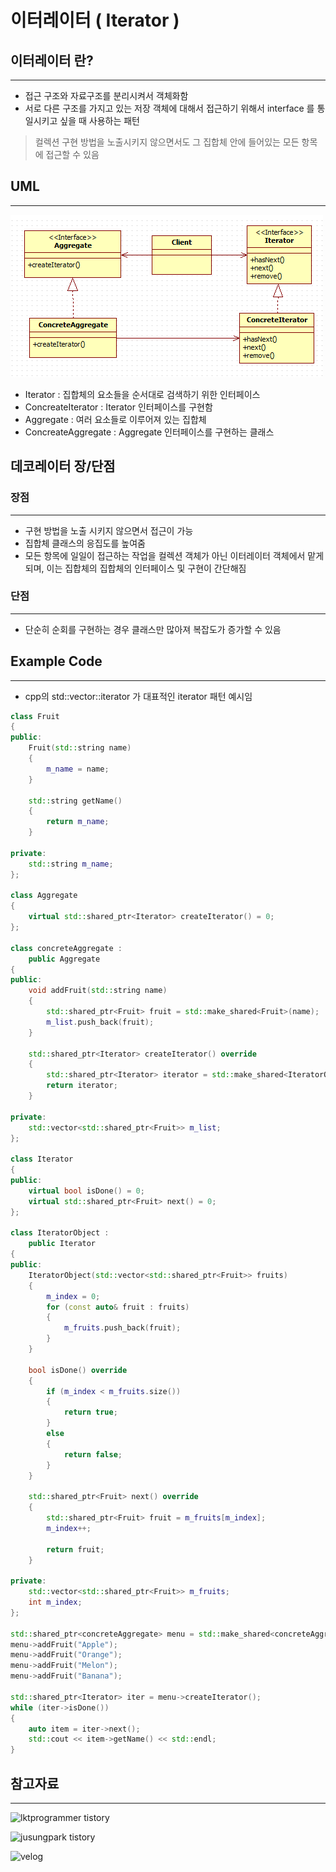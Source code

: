 # 이터레이터 ( Iterator )
## 이터레이터 란?
---
- 접근 구조와 자료구조를 분리시켜서 객체화함
- 서로 다른 구조를 가지고 있는 저장 객체에 대해서 접근하기 위해서 interface 를 통일시키고 싶을 때 사용하는 패턴

 > 컬렉션 구현 방법을 노출시키지 않으면서도 그 집합체 안에 들어있는 모든 항목에 접근할 수 있음

## UML
---
![img.png](../../../assets/iterator_uml.PNG)
- Iterator : 집합체의 요소들을 순서대로 검색하기 위한 인터페이스
- ConcreateIterator : Iterator 인터페이스를 구현함
- Aggregate : 여러 요소들로 이루어져 있는 집합체
- ConcreateAggregate : Aggregate 인터페이스를 구현하는 클래스

## 데코레이터 장/단점
### 장점
---
- 구현 방법을 노출 시키지 않으면서 접근이 가능
- 집합체 클래스의 응집도를 높여줌
- 모든 항목에 일일이 접근하는 작업을 컬렉션 객체가 아닌 이터레이터 객체에서 맡게되며, 이는 집합체의 집합체의 인터페이스 및 구현이 간단해짐

### 단점
---
- 단순히 순회를 구현하는 경우 클래스만 많아져 복잡도가 증가할 수 있음

## Example Code
---
- cpp의 std::vector::iterator 가 대표적인 iterator 패턴 예시임

```cpp
class Fruit
{
public:
    Fruit(std::string name)
    {
        m_name = name;
    }

    std::string getName()
    {
        return m_name;
    }

private:
    std::string m_name;
};

class Aggregate
{
    virtual std::shared_ptr<Iterator> createIterator() = 0;
};

class concreteAggregate :
    public Aggregate
{
public:
    void addFruit(std::string name)
    {
        std::shared_ptr<Fruit> fruit = std::make_shared<Fruit>(name);
        m_list.push_back(fruit);
    }

    std::shared_ptr<Iterator> createIterator() override
    {
        std::shared_ptr<Iterator> iterator = std::make_shared<IteratorObject>(m_list);
        return iterator;
    }

private:
    std::vector<std::shared_ptr<Fruit>> m_list;
};

class Iterator
{
public:
    virtual bool isDone() = 0;
    virtual std::shared_ptr<Fruit> next() = 0;
};

class IteratorObject :
    public Iterator
{
public:
    IteratorObject(std::vector<std::shared_ptr<Fruit>> fruits)
    {
        m_index = 0;
        for (const auto& fruit : fruits)
        {
            m_fruits.push_back(fruit);
        }
    }

    bool isDone() override
    {
        if (m_index < m_fruits.size())
        {
            return true;
        }
        else
        {
            return false;
        }
    }

    std::shared_ptr<Fruit> next() override
    {
        std::shared_ptr<Fruit> fruit = m_fruits[m_index];
        m_index++;

        return fruit;
    }

private:
    std::vector<std::shared_ptr<Fruit>> m_fruits;
    int m_index;
};

std::shared_ptr<concreteAggregate> menu = std::make_shared<concreteAggregate>();
menu->addFruit("Apple");
menu->addFruit("Orange");
menu->addFruit("Melon");
menu->addFruit("Banana");

std::shared_ptr<Iterator> iter = menu->createIterator();
while (iter->isDone())
{
    auto item = iter->next();
    std::cout << item->getName() << std::endl;
}
```

## 참고자료
---
![lktprogrammer tistory](https://lktprogrammer.tistory.com/40)

![jusungpark tistory](https://jusungpark.tistory.com/25)

![velog](https://velog.io/@cham/Design-Pattern-%EC%9D%B4%ED%84%B0%EB%A0%88%EC%9D%B4%ED%84%B0-%ED%8C%A8%ED%84%B4-iterator-pattern)